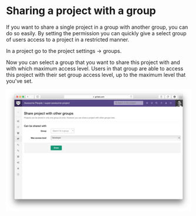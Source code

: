 # Sharing a project with a group

If you want to share a single project in a group with another group,
you can do so easily. By setting the permission you can quickly
give a select group of users access to a project in a restricted manner.

In a project go to the project settings -> groups.

Now you can select a group that you want to share this project with and with
which maximum access level. Users in that group are able to access this project
with their set group access level, up to the maximum level that you've set.

![Share a project with a group](share_with_group.png)
